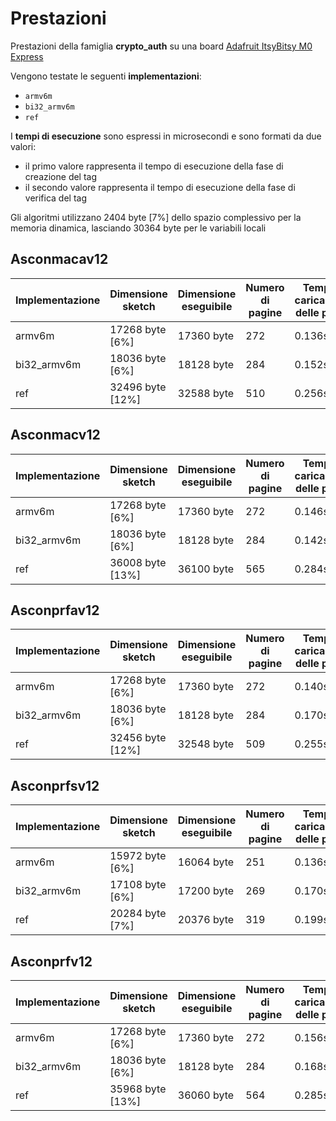 # Prestazioni

Prestazioni della famiglia **crypto_auth** su una board [Adafruit ItsyBitsy M0 Express](https://www.adafruit.com/product/3727)

Vengono testate le seguenti **implementazioni**:
* `armv6m`
* `bi32_armv6m`
* `ref`

I **tempi di esecuzione** sono espressi in microsecondi e sono formati da due valori:
* il primo valore rappresenta il tempo di esecuzione della fase di creazione del tag
* il secondo valore rappresenta il tempo di esecuzione della fase di verifica del tag

Gli algoritmi utilizzano 2404 byte [7%] dello spazio complessivo per la memoria dinamica, lasciando 30364 byte per le variabili locali

## Asconmacav12

| Implementazione | Dimensione sketch | Dimensione eseguibile | Numero di pagine | Tempo di caricamento delle pagine |
| --------------- | ----------------- | --------------------- | ---------------- | --------------------------------- |
| armv6m          | 17268 byte [6%]   | 17360 byte            | 272              | 0.136s                            |
| bi32_armv6m     | 18036 byte [6%]   | 18128 byte            | 284              | 0.152s                            |
| ref             | 32496 byte [12%]  | 32588 byte            | 510              | 0.256s                            |

## Asconmacv12

| Implementazione | Dimensione sketch | Dimensione eseguibile | Numero di pagine | Tempo di caricamento delle pagine |
| --------------- | ----------------- | --------------------- | ---------------- | --------------------------------- |
| armv6m          | 17268 byte [6%]   | 17360 byte            | 272              | 0.146s                            |
| bi32_armv6m     | 18036 byte [6%]   | 18128 byte            | 284              | 0.142s                            |
| ref             | 36008 byte [13%]  | 36100 byte            | 565              | 0.284s                            |

## Asconprfav12

| Implementazione | Dimensione sketch | Dimensione eseguibile | Numero di pagine | Tempo di caricamento delle pagine |
| --------------- | ----------------- | --------------------- | ---------------- | --------------------------------- |
| armv6m          | 17268 byte [6%]   | 17360 byte            | 272              | 0.140s                            |
| bi32_armv6m     | 18036 byte [6%]   | 18128 byte            | 284              | 0.170s                            |
| ref             | 32456 byte [12%]  | 32548 byte            | 509              | 0.255s                            |

## Asconprfsv12

| Implementazione | Dimensione sketch | Dimensione eseguibile | Numero di pagine | Tempo di caricamento delle pagine |
| --------------- | ----------------- | --------------------- | ---------------- | --------------------------------- |
| armv6m          | 15972 byte [6%]   | 16064 byte            | 251              | 0.136s                            |
| bi32_armv6m     | 17108 byte [6%]   | 17200 byte            | 269              | 0.170s                            |
| ref             | 20284 byte [7%]   | 20376 byte            | 319              | 0.199s                            |

## Asconprfv12

| Implementazione | Dimensione sketch | Dimensione eseguibile | Numero di pagine | Tempo di caricamento delle pagine |
| --------------- | ----------------- | --------------------- | ---------------- | --------------------------------- |
| armv6m          | 17268 byte [6%]   | 17360 byte            | 272              | 0.156s                            |
| bi32_armv6m     | 18036 byte [6%]   | 18128 byte            | 284              | 0.168s                            |
| ref             | 35968 byte [13%]  | 36060 byte            | 564              | 0.285s                            |
